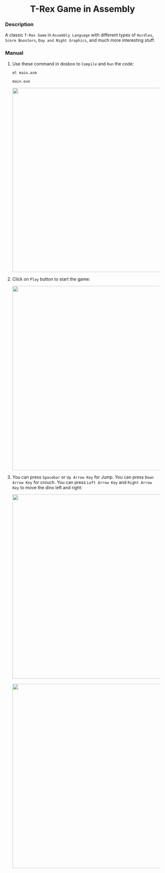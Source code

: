 <h1 align="center">T-Rex Game in Assembly</h1>

### Description
A classic `T-Rex Game` in `Assembly Language` with different types of `Hurdles`, `Score Boosters`, `Day and Night Graphics`, and much more interesting stuff.

### Manual
1) Use these command in dosbox to `Compile` and `Run` the code:
    ```
    ml main.asm
    ```
    ```
    main.exe
    ```
    <div align="center">
      <img src = "https://github.com/SameetAsadullah/T-Rex-Game-in-Assembly/blob/main/extras/menu-ss.png" alt = "" width="600px"/>
    </div>

2) Click on `Play` button to start the game:
    <div align="center">
      <img src = "https://github.com/SameetAsadullah/T-Rex-Game-in-Assembly/blob/main/extras/starting-ss.png" alt = "" width="600px"/>
    </div>
    
3) You can press `Spacebar` or `Up Arrow Key` for Jump. You can press `Down Arrow Key` for crouch. You can press `Left Arrow Key` and `Right Arrow Key` to move the dino left and right:
    <div align="center">
      <img src = "https://github.com/SameetAsadullah/T-Rex-Game-in-Assembly/blob/main/extras/night-gameplay-ss.png" alt = "" width="600px"/>
    </div>
    <br/>
    <div align="center">
      <img src = "https://github.com/SameetAsadullah/T-Rex-Game-in-Assembly/blob/main/extras/day-gameplay-ss.png" alt = "" width="600px"/>
    </div>
